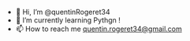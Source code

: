 - 👋 Hi, I’m @quentinRogeret34
- 🌱 I’m currently learning Pythgn ! 
- 📫 How to reach me quentin.rogeret34@gmail.com
